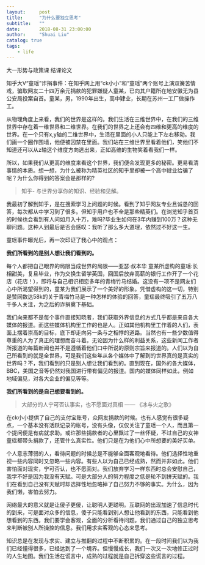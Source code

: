 ```yaml
---
layout:     post
title:      "为什么要独立思考"
subtitle:   ""
date:       2018-08-31 23:00:00
author:     "Shuai Liu"
catalog: true
tags:
    - life
---
```


大一形势与政策课 结课论文



知乎大V“童瑶”诈捐事件：在知乎网上用“ck小小”和“童瑶”两个账号上演双簧苦情戏，骗取网友二十四万余元捐款的犯罪嫌疑人童某，已向其户籍所在地安徽无为县公安局投案自首。童某，男，1990年出生，高中肄业，长期在苏州一工厂做操作工。

 

  从物理角度上来看，我们的世界是这样的。我们生活在三维世界中，在我们的三维世界中存在着一维世界和二维世界。在我们的世界之上还会有四维和更高的维度的世界。在一个只有x,y轴的二维世界中，生活在里面的小人只能上下左右移动。我们画一个圈作围墙，他便被囚禁在里面。我们站在三维世界里看着他们，笑他们不知道还可以从z轴这个维度方向逃出来，正如高维的生物笑着看我们一样。

 

所以，如果我们从更高的维度来看这个世界，我们便会发现更多的秘密。更易看清事情的本质。想一想，为什么被称为精英社区的知乎里却被一个高中肄业给骗了呢？为什么你得到的答案会是那样的?

 

> 知乎- 与世界分享你的知识、经验和见解。

  我最初了解到知乎，是在搜索学习上问题的时候。看到了知乎网友专业且诚恳的回答，每次都从中学习到了很多。但知乎用户也不全是那些精英们。在浏览知乎首页的时候也会看到有人问如月入十万，难吗?毕业生如何在3年内赚到100万？这种无聊问题。这种人到最后是否会感叹：我听了那么多大道理，依然过不好这一生。

 

童瑶事件曝光后，再一次印证了我心中的观点：

 

**我们所看到的是别人想让我们看到的。**

 

  每个人都把自己眼界的局限当成世界的局限——亚瑟·叔本华 童某所虚构的童瑶:长相甜美，复旦毕业，作为交换生留学英国，回国后放弃高薪的银行工作开了一个花店（花店！），即将与自己相识相恋多年的青梅竹马结婚。这没有一项不是网友们心中所渴望得到的，童某为我们展示了一个美好的形象。凭借虚构的这一切，特别是赞同数达58k的关于青梅竹马是一种怎样的体验的回答，童瑶最终吸引了五万八千多人关注，为之后的诈捐奠下基础。

 

  我们向来都不是每个事件直接知晓者，我们获取外界信息的方式几乎都是来自各大媒体的报道。而这些媒体机构里工作的也是人。正如其他机构里工作着的人们，表面上摆着崇高的目标，底下却走向另一条与之相悖的道路。当然也有一些少数值得尊重的人为了真正的理想而奋斗着。无论因为什么样的利益关系，这些新闻工作者所报道的每篇新闻也并不是遵循着他们口中所说的原则宗旨来报道的。人们以为自己所看到的就是全世界，可是我们这些年从各个媒体中了解到的世界真的是真实的世界吗？不，我们看到的只是别人想让我们看到的。直到现在，国外的各大媒体，BBC，美国之音等仍然对我国进行带有偏见的报道。国内的媒体同样如此，例如地域偏见，对各大企业的偏见等等。

 

**我们所看到的是自己想要看到的。**

 

> 大部分的人宁可否认事实，也不愿面对真相 —— 《冰与火之歌》

   在ck小小提供了自己的支付宝账号，众网友捐款的时候。也有人感觉有很多疑点，一个基本没有活跃记录的帐号，没有头像，仅仅关注了童瑶一个人，而且第一个提问便是有病就求助。或许那些捐款者的心里飘过了一丝怀疑，不过自己的女神童瑶都带头捐款了，还管什么真实性。他们只是在为他们心中所想要的美好买单。

 

  个人意志薄弱的人，看待问题的时候总是不能够全面客观地看待。他们选择性地重视一些内容同时又忽略一些内容。有些人以为自己已经成熟，然而并非如此。他们害怕面对现实，宁可否认，也不愿面对。我们放弃学习一样东西时总会安慰自己，我学不好是因为我没有天赋。可是大部分人的努力程度之低是轮不到拼天赋的。我们在看到自己没有天赋时却选择性地忽略掉了自己努力不够的事实。为什么，因为我们懒，害怕去努力。

 

  网络最大的意义就是让傻子更傻，让聪明人更聪明。互联网的出现加速了信息时代的到来，可是面对众多的信息，傻子只能看到别人想让他看到的东西，只能看到他想看到的东西。我们要学会客观，全面的分析看待问题。我们通过自己的独立思考来判断被别人所操控的信息。我们用求实客观的心态来思考。

 

  知识总是在发现与求实、建立与推翻的过程中不断积累的。在一段时间我们以为我们已经懂得很多，已经达到了一个境界。但慢慢成长，我们一次又一次地修正过时的人生地图。我们生活在谎言中，成熟的过程就是自己拆穿这些谎言的过程。
